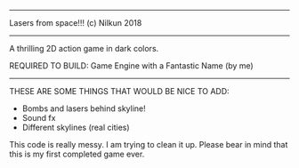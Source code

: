 *************************************************
Lasers from space!!!
(c) Nilkun 2018
*************************************************

A thrilling 2D action game in dark colors.

REQUIRED TO BUILD: Game Engine with a Fantastic Name (by me)

*************************************************

THESE ARE SOME THINGS THAT WOULD BE NICE TO ADD:
* Bombs and lasers behind skyline!
* Sound fx
* Different skylines (real cities)

This code is really messy. I am trying to clean it up.
Please bear in mind that this is my first completed game ever.
